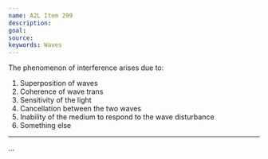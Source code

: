 ```yaml
---
name: A2L Item 299
description: 
goal: 
source: 
keywords: Waves
---
```


The phenomenon of interference arises due to:

1. Superposition of waves
2. Coherence of wave trans
3. Sensitivity of the light
4. Cancellation between the two waves
5. Inability of the medium to respond to the wave disturbance
6. Something else

<hr/>


...

